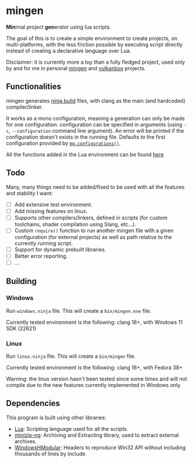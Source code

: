 # mingen
**Min**imal project **gen**erator using lua scripts.

The goal of this is to create a simple environment to create projects, on multi-platforms, with the less friction possible by executing script directly instead of creating a declarative language over Lua.

Disclaimer: it is currently more a toy than a fully fledged project, used only by and for me in personal [mingen](https://github.com/BluTree/mincore) and [vulkanbox](https://github.com/BluTree/vulkanbox) projects.

## Functionalities

mingen generates [ninja build](https://ninja-build.org/) files, with clang as the main (and hardcoded) compiler/linker.

It works as a mono configuration, meaning a generation can only be made for one configuration. configuration can be specified in arguments (using `-c`, `--configuration` command line argument). An error will be printed if the configuration doesn't exists in the running file. Defaults to the first configuration provided by [`mg.configurations()`](/doc/api.md#mgconfigurations).

All the functions added in the Lua environment can be found [here](/doc//api.md)

## Todo
Many, many things need to be added/fixed to be used with all the features and stability I want:

- [ ] Add extensive test environment.
- [ ] Add missing features on linux.
- [ ] Supports other compilers/linkers, defined in scripts (for custom toolchains, shader compilation using Slang, etc...).
- [ ] Custom `require()` function to run another mingen file with a given configuration (for external projects) as well as path relative to the currently running script.
- [ ] Support for dynamic prebuilt libraries.
- [ ] Better error reporting.
- [ ] ...

## Building

### Windows
Run `windows.ninja` file. This will create a `bin/mingen.exe` file.

Currently tested environment is the following: clang 18+, with Windows 11 SDK (22621)

### Linux
Run `linux.ninja` file. This will create a `bin/mingen` file.

Currently tested environment is the following: clang 18+, with Fedora 38+

Warning: the linux version hasn't been tested since some times and will not compile due to the new features currently implemented in Windows only.

## Dependencies

This program is built using other libraries:
- [Lua](https://www.lua.org/): Scripting language used for all the scripts.
- [minizip-ng](https://github.com/zlib-ng/minizip-ng): Archiving and Extracting library, used to extract external archives.
- [WindowsHModular](https://github.com/Leandros/WindowsHModular): Headers to reproduce Win32 API without including thousands of lines by include.